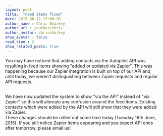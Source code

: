 ```yaml
---
layout: post
title:  "Feed items fixed"
date: 2015-06-12 17:00:28
author_name : Chris Sharkey
author_url : /author/chris
author_avatar: chrissharkey
show_avatar : false
read_time : 2
show_related_posts: true
---
```


You may have noticed that adding contacts via the Autopilot API was resulting in feed items showing "added or updated via Zapier". This was happening because our Zapier integration is built on top of our API and, until today, we weren't distinguishing between Zapier requests and regular API requests.

<br />
We have now updated the system to show "via the API" instead of "via Zapier" so this will alleviate any confusion around the feed items. Existing contacts which were added by the API will still show that they were added via Zapier.

<br />
These changes should be rolled out some time today (Tuesday 16th June, 2015). If you still notice Zapier items appearing and you expect API ones after tomorrow, please email us!


